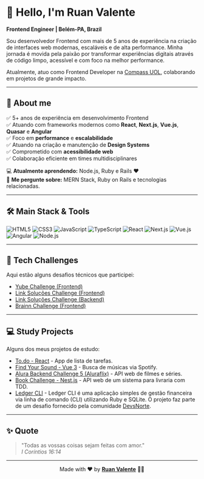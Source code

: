 # 👋 Hello, I'm Ruan Valente

**Frontend Engineer | Belém-PA, Brazil**

Sou desenvolvedor Frontend com mais de 5 anos de experiência na criação de interfaces web modernas, escaláveis e de alta performance. Minha jornada é movida pela paixão por transformar experiências digitais através de código limpo, acessível e com foco na melhor performance.

Atualmente, atuo como Frontend Developer na [Compass UOL](https://compass.uol/en/home/), colaborando em projetos de grande impacto.

---

## 🚀 About me

✅ 5+ anos de experiência em desenvolvimento Frontend  
✅ Atuando com frameworks modernos como **React**, **Next.js**, **Vue.js**, **Quasar** e **Angular**  
✅ Foco em **performance** e **escalabilidade**  
✅ Atuando na criação e manutenção de **Design Systems**  
✅ Comprometido com **acessibilidade web**  
✅ Colaboração eficiente em times multidisciplinares  

💻 **Atualmente aprendendo:** Node.js, Ruby e Rails ❤️  
💬 **Me pergunte sobre:** MERN Stack, Ruby on Rails e tecnologias relacionadas.

---

## 🛠️ Main Stack & Tools

![HTML5](https://img.shields.io/badge/-HTML5-%23E34F26?style=for-the-badge&logo=html5&logoColor=white) 
![CSS3](https://img.shields.io/badge/-CSS3-%231572B6?style=for-the-badge&logo=css3&logoColor=white) 
![JavaScript](https://img.shields.io/badge/-JavaScript-%23F7DF1E?style=for-the-badge&logo=javascript&logoColor=white) 
![TypeScript](https://img.shields.io/badge/-TypeScript-%23007ACC?style=for-the-badge&logo=typescript&logoColor=white)
![React](https://img.shields.io/badge/-React-%2361DAFB?style=for-the-badge&logo=react&logoColor=white)
![Next.js](https://img.shields.io/badge/-Next.js-%23000000?style=for-the-badge&logo=next.js&logoColor=white)
![Vue.js](https://img.shields.io/badge/-Vue.js-%2342b883?style=for-the-badge&logo=vue.js&logoColor=white)
![Angular](https://img.shields.io/badge/-Angular-%23DD0031?style=for-the-badge&logo=angular&logoColor=white)
![Node.js](https://img.shields.io/badge/-Node.js-%23339933?style=for-the-badge&logo=node.js&logoColor=white)

---

## 💪 Tech Challenges

Aqui estão alguns desafios técnicos que participei:

- [Yube Challenge (Frontend)](https://github.com/ruanvalente/yube-challenge-frontend)
- [Link Soluções Challenge (Frontend)](https://github.com/ruanvalente/yube-challenge-frontend)
- [Link Soluções Challenge (Backend)](https://github.com/ruanvalente/challenge-link-solucoes-backend)
- [Brainn Challenge (Frontend)](https://github.com/ruanvalente/brainn-challenge)

---

## 💻 Study Projects

Alguns dos meus projetos de estudo:

- [To.do - React](https://github.com/ruanvalente/to.do) - App de lista de tarefas.
- [Find Your Sound - Vue 3](https://github.com/ruanvalente/find-your-sound-vue3) - Busca de músicas via Spotify.
- [Alura Backend Challenge 5 (Aluraflix)](https://github.com/ruanvalente/challenge_backend_5_alura_api) - API web de filmes e séries.
- [Book Challenge - Nest.js](https://github.com/ruanvalente/book-challenge-nest) - API web de um sistema para livraria com TDD.
- [Ledger CLI](https://github.com/ruanvalente/ledger_api_cli) - Ledger CLI é uma aplicação simples de gestão financeira via linha de comando (CLI) utilizando Ruby e SQLite. O projeto faz parte de um desafio fornecido pela comunidade [DevsNorte](https://github.com/devsnorte/desafios).

---

## ✨ Quote

> "Todas as vossas coisas sejam feitas com amor."  
> *I Coríntios 16:14*

---

<p align="center">
  Made with ❤️ by <a href="https://ruanvalente-portfolio.vercel.app/" target="_blank" rel="noopener noreferrer"><b>Ruan Valente</b></a> 👋🏽
</p>

